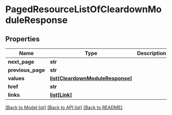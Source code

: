 # PagedResourceListOfCleardownModuleResponse


## Properties
Name | Type | Description | Notes
------------ | ------------- | ------------- | -------------
**next_page** | **str** |  | [optional] 
**previous_page** | **str** |  | [optional] 
**values** | [**list[CleardownModuleResponse]**](CleardownModuleResponse.md) |  | 
**href** | **str** |  | [optional] 
**links** | [**list[Link]**](Link.md) |  | [optional] 

[[Back to Model list]](../README.md#documentation-for-models) [[Back to API list]](../README.md#documentation-for-api-endpoints) [[Back to README]](../README.md)



